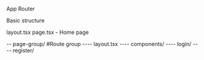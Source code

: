 App Router

Basic structure

layout.tsx
page.tsx - Home page

-- page-group/ #Route group
---- layout.tsx
---- components/
---- login/
---- register/
